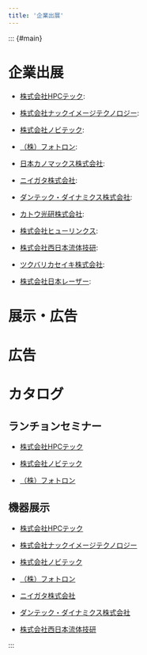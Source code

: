```yaml
---
title: '企業出展'
---
```


::: {#main}

# 企業出展
- [株式会社HPCテック](sponsor_hpc.html): <i class="fas fa-utensils"></i> <i class="fas fa-flask"></i>

- [株式会社ナックイメージテクノロジー](sponsor_nac.html): <i class="fas fa-flask"></i>

- [株式会社ノビテック](sponsor_nobby.html): <i class="fas fa-utensils"></i> <i class="fas fa-flask"></i>

- [（株）フォトロン](sponsor_photron.html): <i class="fas fa-utensils"></i> <i class="fas fa-flask"></i> <i class="fas fa-book-open"></i>

- [日本カノマックス株式会社](sponsor_kanomax.html): <i class="fas fa-ad"></i>

- [ニイガタ株式会社](sponsor_niigata.html): <i class="fas fa-flask"></i>

- [ダンテック・ダイナミクス株式会社](sponsor_dantec.html): <i class="fas fa-flask"></i> <i class="fas fa-ad"></i>

- [カトウ光研株式会社](sponsor_kk.html): <i class="fas fa-ad"></i>

- [株式会社ヒューリンクス](sponsor_hulinks.html): <i class="fas fa-ad"></i>

- [株式会社西日本流体技研](sponsor_fel.html): <i class="fas fa-flask"></i> <i class="fas fa-book-open"></i>

- [ツクバリカセイキ株式会社](sponsor_trs.html): <i class="fas fa-ad"></i>

- [株式会社日本レーザー](sponsor_laser.html): <i class="fas fa-book-open"></i>


# 展示・広告


# 広告


# カタログ


## ランチョンセミナー

- [株式会社HPCテック](http://www.hpctech.co.jp)

- [株式会社ノビテック](https://www.nobby-tech.co.jp)

- [（株）フォトロン](https://www.photron.co.jp/products/hsvcam/infinicam/)


## 機器展示

- [株式会社HPCテック](http://www.hpctech.co.jp)

- [株式会社ナックイメージテクノロジー](https://www.nacinc.jp/)

- [株式会社ノビテック](https://www.nobby-tech.co.jp)

- [（株）フォトロン](https://www.photron.co.jp/products/hsvcam/infinicam/)

- [ニイガタ株式会社](https://ni-gata.co.jp/)

- [ダンテック・ダイナミクス株式会社](https://www.dantecdynamics.com/ja/)

- [株式会社西日本流体技研](http://fel.ne.jp/)


:::
